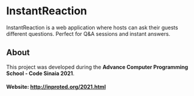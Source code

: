 # InstantReaction
InstantReaction is a web application where hosts can ask their guests different questions. Perfect for Q&A sessions and instant answers.

## About
This project was developed during the **Advance Computer Programming School - Code Sinaia 2021**.
#### Website: http://inproted.org/2021.html
